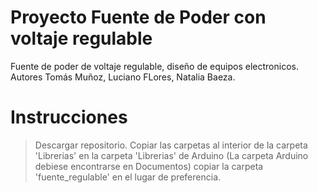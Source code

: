 # Proyecto Fuente de Poder con voltaje regulable
Fuente de poder de voltaje regulable, diseño de equipos electronicos. Autores Tomás Muñoz, Luciano FLores, Natalia Baeza.
# Instrucciones
> Descargar repositorio.
> Copiar las carpetas al interior de la carpeta 'Librerias' en la carpeta 'Librerias' de Arduino (La carpeta Arduino debiese encontrarse en Documentos)
> copiar la carpeta 'fuente_regulable' en el lugar de preferencia.
